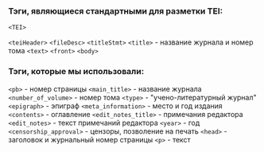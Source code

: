 ### Тэги, являющиеся стандартными для разметки TEI:
```<TEI>```


```<teiHeader>```
```<fileDesc>```
```<titleStmt>```
```<title>``` - название журнала и номер тома
```<text>```
```<front>```
```<body>```
 
### Тэги, которые мы использовали:
```<pb>``` - номер страницы
```<main_title>``` - название журнала
```<number_of_volume>``` - номер тома
```<type>``` - "учено-литературный журнал"
```<epigraph>``` - эпиграф
```<meta_information>``` - место и год издания
```<contents>``` - оглавление
```<edit_notes_title>``` - примечания редактора
```<edit_notes>``` - текст примечаний редактора
```<year>``` - год
```<censorship_approval>``` - цензоры, позволение на печать
```<head>``` - заголовок и журнальный номер страницы
```<p>``` - текст
